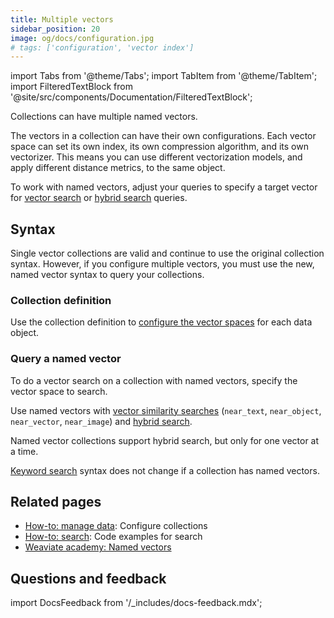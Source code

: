 ```yaml
---
title: Multiple vectors
sidebar_position: 20
image: og/docs/configuration.jpg
# tags: ['configuration', 'vector index']
---
```


import Tabs from '@theme/Tabs';
import TabItem from '@theme/TabItem';
import FilteredTextBlock from '@site/src/components/Documentation/FilteredTextBlock';

[comment]: # ( This section is duplicated, with a link to this page, in:_includes/multi-vector-support.mdx )

Collections can have multiple named vectors.

The vectors in a collection can have their own configurations. Each vector space can set its own index, its own compression algorithm, and its own vectorizer. This means you can use different vectorization models, and apply different distance metrics, to the same object.

To work with named vectors, adjust your queries to specify a target vector for [vector search](/developers/weaviate/search/similarity#named-vectors) or [hybrid search](/developers/weaviate/search/hybrid#named-vectors) queries.

## Syntax

Single vector collections are valid and continue to use the original collection syntax. However, if you configure multiple vectors, you must use the new, named vector syntax to query your collections.

### Collection definition

Use the collection definition to [configure the vector spaces](/developers/weaviate/manage-data/collections#define-multiple-named-vectors) for each data object.

### Query a named vector

To do a vector search on a collection with named vectors, specify the vector space to search.

Use named vectors with [vector similarity searches](/developers/weaviate/search/similarity#named-vectors) (`near_text`, `near_object`, `near_vector`, `near_image`) and [hybrid search](/developers/weaviate/search/hybrid#named-vectors).

Named vector collections support hybrid search, but only for one vector at a time.

[Keyword search](/developers/weaviate/search/bm25) syntax does not change if a collection has named vectors.

## Related pages

- [How-to: manage data](/developers/weaviate/manage-data/collections#define-multiple-named-vectors): Configure collections
- [How-to: search](/developers/weaviate/search/index.md): Code examples for search
- [Weaviate academy: Named vectors](../../../academy/py/named_vectors/index.md)

## Questions and feedback

import DocsFeedback from '/_includes/docs-feedback.mdx';

<DocsFeedback/>
